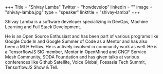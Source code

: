 +++
Title = "Shivay Lamba"
Twitter = "howdevelop"
linkedin = ""
image = "shivay-lamba.jpg"
type = "speaker"
linktitle = "shivay-lamba"
+++

Shivay Lamba is a software developer specializing in DevOps, Machine Learning and Full Stack Development.

He is an Open Source Enthusiast and has been part of various programs like Google Code In and Google Summer of Code as a Mentor and has also been a MLH Fellow. He is actively involved in community work as well. He is a TensorflowJS SIG member, Mentor in OpenMined and CNCF Service Mesh Community, SODA Foundation and has given talks at various conferences like Github Satellite, Voice Global, Fossasia Tech Summit, TensorflowJS Show & Tell.

